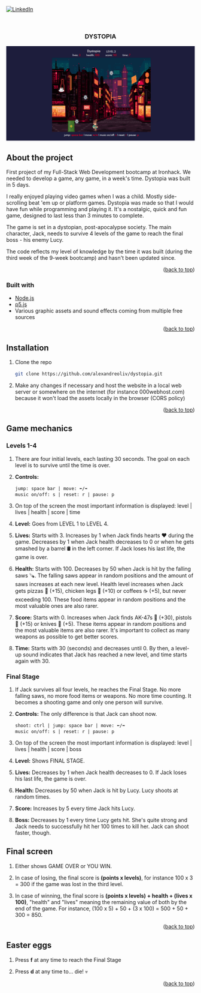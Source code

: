 <div id="top"></div>

<!-- PROJECT SHIELDS -->

[![LinkedIn][linkedin-shield]][linkedin-url]

<!-- PROJECT NAME AND SCREENSHOT -->
<br />
<div align="center">
  <h3 align="center">DYSTOPIA</h3>
</div>

[![Product Name Screen Shot][product-screenshot]](https://alexandreoliv.github.io/dystopia/)

<!-- ABOUT THE PROJECT -->

## About the project

First project of my Full-Stack Web Development bootcamp at Ironhack. We needed to develop a game, any game, in a week's time. Dystopia was built in 5 days.

I really enjoyed playing video games when I was a child. Mostly side-scrolling beat 'em up or platform games. Dystopia was made so that I would have fun while programming and playing it. It's a nostalgic, quick and fun game, designed to last less than 3 minutes to complete.

The game is set in a dystopian, post-apocalypse society. The main character, Jack, needs to survive 4 levels of the game to reach the final boss - his enemy Lucy.

The code reflects my level of knowledge by the time it was built (during the third week of the 9-week bootcamp) and hasn't been updated since.

<p align="right">(<a href="#top">back to top</a>)</p>

### Built with

-   [Node.js](https://nodejs.org/en/)
-   [p5.js](https://p5js.org/)
-   Various graphic assets and sound effects coming from multiple free sources

<p align="right">(<a href="#top">back to top</a>)</p>

<!-- INSTALLATION -->

## Installation

1. Clone the repo
    ```sh
    git clone https://github.com/alexandreoliv/dystopia.git
    ```
2. Make any changes if necessary and host the website in a local web server or somewhere on the internet (for instance 000webhost.com) because it won't load the assets locally in the browser (CORS policy)

<p align="right">(<a href="#top">back to top</a>)</p>

<!-- GAME MECHANICS -->

## Game mechanics

### Levels 1-4

1. There are four initial levels, each lasting 30 seconds. The goal on each level is to survive until the time is over.

<p></p>

2. <b>Controls:</b>
    ```
    jump: space bar | move: ⬅/➡
    music on/off: s | reset: r | pause: p
    ```

<p></p>

3. On top of the screen the most important information is displayed: level | lives | health | score | time

<p></p>

4. <b>Level:</b> Goes from LEVEL 1 to LEVEL 4.

<p></p>

5. <b>Lives:</b> Starts with 3. Increases by 1 when Jack finds hearts ❤️ during the game. Decreases by 1 when Jack health decreases to 0 or when he gets smashed by a barrel 🛢️ in the left corner. If Jack loses his last life, the game is over.

<p></p>

6. <b>Health:</b> Starts with 100. Decreases by 50 when Jack is hit by the falling saws 🪚. The falling saws appear in random positions and the amount of saws increases at each new level. Health level increases when Jack gets pizzas 🍕 (+15), chicken legs 🍗 (+10) or coffees ☕ (+5), but never exceeding 100. These food items appear in random positions and the most valuable ones are also rarer.

<p></p>

7. <b>Score:</b> Starts with 0. Increases when Jack finds AK-47s 🔫 (+30), pistols 🔫 (+15) or knives 🔪 (+5). These items appear in random positions and the most valuable items are also rarer. It's important to collect as many weapons as possible to get better scores.

<p></p>

8. <b>Time:</b> Starts with 30 (seconds) and decreases until 0. By then, a level-up sound indicates that Jack has reached a new level, and time starts again with 30.

<p></p>
 
### Final Stage

1. If Jack survives all four levels, he reaches the Final Stage. No more falling saws, no more food items or weapons. No more time counting. It becomes a shooting game and only one person will survive.

<p></p>

2. <b>Controls:</b> The only difference is that Jack can shoot now.
    ```
    shoot: ctrl | jump: space bar | move: ⬅/➡
    music on/off: s | reset: r | pause: p
    ```

<p></p>

3. On top of the screen the most important information is displayed: level | lives | health | score | boss

<p></p>

4. <b>Level:</b> Shows FINAL STAGE.

<p></p>

5. <b>Lives:</b> Decreases by 1 when Jack health decreases to 0. If Jack loses his last life, the game is over.

<p></p>

6. <b>Health:</b> Decreases by 50 when Jack is hit by Lucy. Lucy shoots at random times.

<p></p>

7. <b>Score:</b> Increases by 5 every time Jack hits Lucy.

<p></p>

8. <b>Boss:</b> Decreases by 1 every time Lucy gets hit. She's quite strong and Jack needs to successfully hit her 100 times to kill her. Jack can shoot faster, though.

<p></p>

## Final screen

1. Either shows GAME OVER or YOU WIN.

<p></p>

2. In case of losing, the final score is <b>(points x levels)</b>, for instance 100 x 3 = 300 if the game was lost in the third level.

<p></p>

3. In case of winning, the final score is <b>(points x levels) + health + (lives x 100)</b>, "health" and "lives" meaning the remaining value of both by the end of the game. For instance, (100 x 5) + 50 + (3 x 100) = 500 + 50 + 300 = 850.

<p align="right">(<a href="#top">back to top</a>)</p>

## Easter eggs

1. Press <b>f</b> at any time to reach the Final Stage

<p></p>

2. Press <b>d</b> at any time to... die! 💀

<p align="right">(<a href="#top">back to top</a>)</p>

<!-- MARKDOWN LINKS & IMAGES -->

[linkedin-shield]: https://img.shields.io/badge/-LinkedIn-black.svg?style=for-the-badge&logo=linkedin&colorB=555
[linkedin-url]: https://linkedin.com/in/alexandre-oliv/
[product-screenshot]: images/screenshot.png
